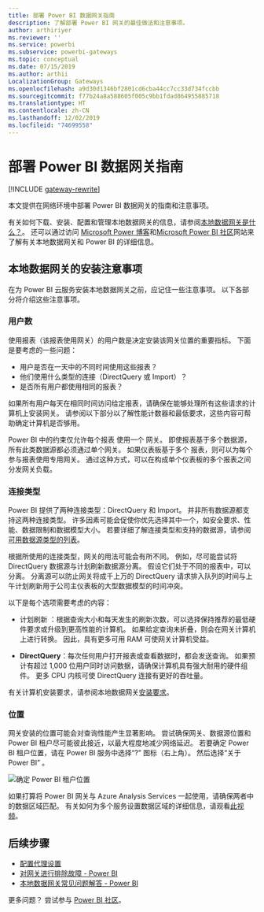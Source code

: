 ```yaml
---
title: 部署 Power BI 数据网关指南
description: 了解部署 Power BI 网关的最佳做法和注意事项。
author: arthiriyer
ms.reviewer: ''
ms.service: powerbi
ms.subservice: powerbi-gateways
ms.topic: conceptual
ms.date: 07/15/2019
ms.author: arthii
LocalizationGroup: Gateways
ms.openlocfilehash: a9d30d1346bf2801cd6cba44cc7cc33d734fccbb
ms.sourcegitcommit: f77b24a8a588605f005c9bb1fdad864955885718
ms.translationtype: HT
ms.contentlocale: zh-CN
ms.lasthandoff: 12/02/2019
ms.locfileid: "74699558"
---
```

# <a name="guidance-for-deploying-a-data-gateway-for-power-bi"></a>部署 Power BI 数据网关指南

[!INCLUDE [gateway-rewrite](includes/gateway-rewrite.md)]

本文提供在网络环境中部署 Power BI 数据网关的指南和注意事项。

有关如何下载、安装、配置和管理本地数据网关的信息，请参阅[本地数据网关是什么？](/data-integration/gateway/service-gateway-onprem)。 还可以通过访问 [Microsoft Power 博客](https://powerbi.microsoft.com/blog/)和[Microsoft Power BI 社区](https://community.powerbi.com/)网站来了解有关本地数据网关和 Power BI 的详细信息。

## <a name="installation-considerations-for-the-on-premises-data-gateway"></a>本地数据网关的安装注意事项

在为 Power BI 云服务安装本地数据网关之前，应记住一些注意事项。 以下各部分将介绍这些注意事项。

### <a name="number-of-users"></a>用户数

使用报表（该报表使用网关）的用户数是决定安装该网关位置的重要指标。 下面是要考虑的一些问题：

* 用户是否在一天中的不同时间使用这些报表？
* 他们使用什么类型的连接（DirectQuery 或 Import）？
* 是否所有用户都使用相同的报表？

如果所有用户每天在相同时间访问给定报表，请确保在能够处理所有这些请求的计算机上安装网关。 请参阅以下部分以了解性能计数器和最低要求，这些内容可帮助确定计算机是否够用。

Power BI 中的约束仅允许每个报表  使用一个  网关。 即使报表基于多个数据源，所有此类数据源都必须通过单个网关。 如果仪表板基于多个  报表，则可以为每个参与报表使用专用网关。 通过这种方式，可以在构成单个仪表板的多个报表之间分发网关负载。

### <a name="connection-type"></a>连接类型

Power BI 提供了两种连接类型：DirectQuery 和 Import。 并非所有数据源都支持这两种连接类型。 许多因素可能会促使你优先选择其中一个，如安全要求、性能、数据限制和数据模型大小。 若要详细了解连接类型和支持的数据源，请参阅[可用数据源类型的列表](service-gateway-data-sources.md#list-of-available-data-source-types)。

根据所使用的连接类型，网关的用法可能会有所不同。 例如，尽可能尝试将 DirectQuery 数据源与计划刷新数据源分离。 假设它们处于不同的报表中，可以分离。 分离源可以防止网关将成千上万的 DirectQuery 请求排入队列的时间与上午计划刷新用于公司主仪表板的大型数据模型的时间冲突。 

以下是每个选项需要考虑的内容：

* 计划刷新  ：根据查询大小和每天发生的刷新次数，可以选择保持推荐的最低硬件要求或升级到更高性能的计算机。 如果给定查询未折叠，则会在网关计算机上进行转换。 因此，具有更多可用 RAM 可使网关计算机受益。

* **DirectQuery**：每次任何用户打开报表或查看数据时，都会发送查询。 如果预计有超过 1,000 位用户同时访问数据，请确保计算机具有强大耐用的硬件组件。 更多 CPU 内核可使 DirectQuery 连接有更好的吞吐量。

有关计算机安装要求，请参阅本地数据网关[安装要求](/data-integration/gateway/service-gateway-install#requirements)。

### <a name="location"></a>位置

网关安装的位置可能会对查询性能产生显著影响。 尝试确保网关、数据源位置和 Power BI 租户尽可能彼此接近，以最大程度地减少网络延迟。 若要确定 Power BI 租户位置，请在 Power BI 服务中选择“?”  图标（右上角）。 然后选择“关于 Power BI”  。

![确定 Power BI 租户位置](media/service-gateway-deployment-guidance/powerbi-gateway-deployment-guidance_02.png)

如果打算将 Power BI 网关与 Azure Analysis Services 一起使用，请确保两者中的数据区域匹配。 有关如何为多个服务设置数据区域的详细信息，请观看[此视频](https://guyinacube.com/2018/01/power-bi-azure-analysis-services-gateway-data-region/)。

## <a name="next-steps"></a>后续步骤

* [配置代理设置](/data-integration/gateway/service-gateway-proxy)  
* [对网关进行排除故障 - Power BI](service-gateway-onprem-tshoot.md)  
* [本地数据网关常见问题解答 - Power BI](service-gateway-power-bi-faq.md)  

更多问题？ 尝试参与 [Power BI 社区](https://community.powerbi.com/)。

